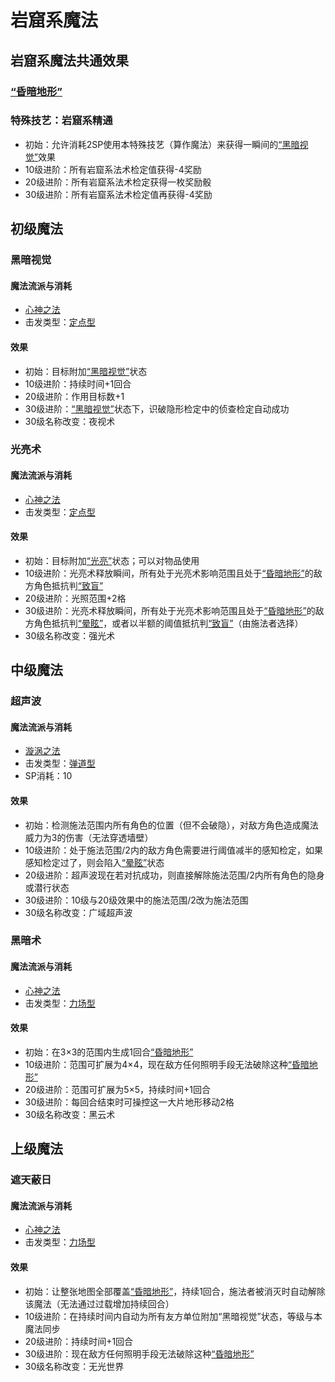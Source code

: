 # 岩窟系魔法

## 岩窟系魔法共通效果

### <a href="../../../status/terrain/#昏暗地形" target="_blank">“昏暗地形”</a>

### 特殊技艺：岩窟系精通

* 初始：允许消耗2SP使用本特殊技艺（算作魔法）来获得一瞬间的<a href="../../../status/normal/#黑暗视觉" target="_blank">“黑暗视觉”</a>效果
* 10级进阶：所有岩窟系法术检定值获得-4奖励
* 20级进阶：所有岩窟系法术检定获得一枚奖励骰
* 30级进阶：所有岩窟系法术检定值再获得-4奖励

## 初级魔法

### 黑暗视觉

#### 魔法流派与消耗

* <a href="/rules/V4.x rules/8·magic/#心神之法" target="_blank">心神之法</a>
* 击发类型：<a href="/rules/V4.x rules/8·magic/#魔法的击发类型" target="_blank">定点型</a>

#### 效果

* 初始：目标附加<a href="../../../status/normal/#黑暗视觉" target="_blank">“黑暗视觉”</a>状态
* 10级进阶：持续时间+1回合
* 20级进阶：作用目标数+1
* 30级进阶：<a href="../../../status/normal/#黑暗视觉" target="_blank">“黑暗视觉”</a>状态下，识破隐形检定中的侦查检定自动成功
* 30级名称改变：夜视术

### 光亮术

#### 魔法流派与消耗

* <a href="/rules/V4.x rules/8·magic/#心神之法" target="_blank">心神之法</a>
* 击发类型：<a href="/rules/V4.x rules/8·magic/#魔法的击发类型" target="_blank">定点型</a>

#### 效果

* 初始：目标附加<a href="../../../status/normal/#光亮" target="_blank">“光亮”</a>状态；可以对物品使用
* 10级进阶：光亮术释放瞬间，所有处于光亮术影响范围且处于<a href="../../../status/terrain/#昏暗地形" target="_blank">“昏暗地形”</a>的敌方角色抵抗判<a href="../../../status/normal/#致盲" target="_blank">“致盲”</a>
* 20级进阶：光照范围+2格
* 30级进阶：光亮术释放瞬间，所有处于光亮术影响范围且处于<a href="../../../status/terrain/#昏暗地形" target="_blank">“昏暗地形”</a>的敌方角色抵抗判<a href="../../../status/normal/#晕眩" target="_blank">“晕眩”</a>，或者以半额的阈值抵抗判<a href="../../../status/normal/#致盲" target="_blank">“致盲”</a>（由施法者选择）
* 30级名称改变：强光术

## 中级魔法

### 超声波

#### 魔法流派与消耗

* <a href="/rules/V4.x rules/8·magic/#旋涡之法" target="_blank">漩涡之法</a>
* 击发类型：<a href="/rules/V4.x rules/8·magic/#魔法的击发类型" target="_blank">弹道型</a>
* SP消耗：10

#### 效果

* 初始：检测施法范围内所有角色的位置（但不会破隐），对敌方角色造成魔法威力为3的伤害（无法穿透墙壁）
* 10级进阶：处于施法范围/2内的敌方角色需要进行阈值减半的感知检定，如果感知检定过了，则会陷入<a href="../../../status/normal/#晕眩" target="_blank">“晕眩”</a>状态
* 20级进阶：超声波现在若对抗成功，则直接解除施法范围/2内所有角色的隐身或潜行状态
* 30级进阶：10级与20级效果中的施法范围/2改为施法范围
* 30级名称改变：广域超声波

### 黑暗术

#### 魔法流派与消耗

* <a href="/rules/V4.x rules/8·magic/#心神之法" target="_blank">心神之法</a>
* 击发类型：<a href="/rules/V4.x rules/8·magic/#魔法的击发类型" target="_blank">力场型</a>

#### 效果

* 初始：在3×3的范围内生成1回合<a href="../../../status/terrain/#昏暗地形" target="_blank">“昏暗地形”</a>
* 10级进阶：范围可扩展为4×4，现在敌方任何照明手段无法破除这种<a href="../../../status/terrain/#昏暗地形" target="_blank">“昏暗地形”</a>
* 20级进阶：范围可扩展为5×5，持续时间+1回合
* 30级进阶：每回合结束时可操控这一大片地形移动2格
* 30级名称改变：黑云术

## 上级魔法

### 遮天蔽日

#### 魔法流派与消耗

* <a href="/rules/V4.x rules/8·magic/#心神之法" target="_blank">心神之法</a>
* 击发类型：<a href="/rules/V4.x rules/8·magic/#魔法的击发类型" target="_blank">力场型</a>

#### 效果

* 初始：让整张地图全部覆盖<a href="../../../status/terrain/#昏暗地形" target="_blank">“昏暗地形”</a>，持续1回合，施法者被消灭时自动解除该魔法（无法通过过载增加持续回合）
* 10级进阶：在持续时间内自动为所有友方单位附加“黑暗视觉”状态，等级与本魔法同步
* 20级进阶：持续时间+1回合
* 30级进阶：现在敌方任何照明手段无法破除这种<a href="../../../status/terrain/#昏暗地形" target="_blank">“昏暗地形”</a>
* 30级名称改变：无光世界
